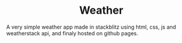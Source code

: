 <h1 align="center">Weather</h1>
A very simple weather app made in stackblitz using html, css, js and weatherstack api, and finaly hosted on github pages.
